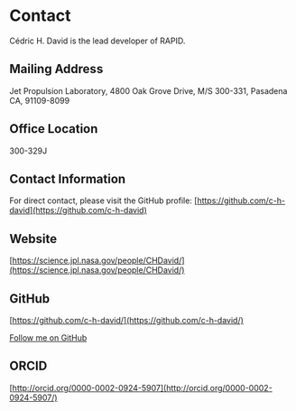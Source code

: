 # Contact

Cédric H. David is the lead developer of RAPID.

## Mailing Address

Jet Propulsion Laboratory,
4800 Oak Grove Drive, M/S 300-331,
Pasadena CA, 91109-8099

## Office Location

300-329J

## Contact Information

For direct contact, please visit the GitHub profile: [https://github.com/c-h-david](https://github.com/c-h-david)

## Website

[https://science.jpl.nasa.gov/people/CHDavid/](https://science.jpl.nasa.gov/people/CHDavid/)

## GitHub

[https://github.com/c-h-david/](https://github.com/c-h-david/)

[Follow me on GitHub](https://github.com/users/follow?target=c-h-david)

## ORCID

[http://orcid.org/0000-0002-0924-5907](http://orcid.org/0000-0002-0924-5907/)
